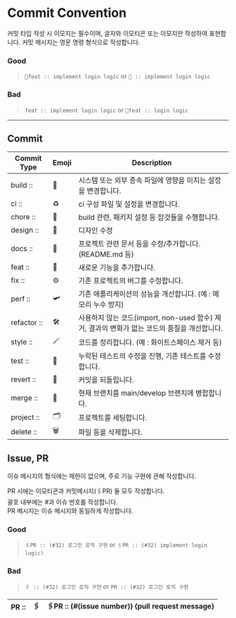 # Commit Convention

커밋 타입 작성 시 이모지는 필수이며, 글자와 이모티콘 또는 이모지만 작성하여 표현합니다.
커밋 메시지는 영문 명령 형식으로 작성합니다.

### Good
> `🧩feat :: implement login logic` or `🧩 :: implement login logic`

### Bad
> `feat :: implement login logic` or `🧩feat :: login logic`

---

## Commit
| Commit Type | Emoji | Description |
| --- | --- | --- |
| build :: | 🔨 | 시스템 또는 외부 종속 파일에 영향을 미치는 설정을 변경합니다. |
| ci :: | ♻️ | ci 구성 파일 및 설정을 변경합니다. |
| chore :: | 🦷 | build 관련, 패키지 설정 등 잡것들을 수행합니다. |
| design :: | 🎨 | 디자인 수정 |
| docs :: | 📝 | 프로젝트 관련 문서 등을 수정/추가합니다. (README.md 등) |
| feat :: | 🧩 | 새로운 기능을 추가합니다. |
| fix :: | ⚙️ | 기존 프로젝트의 버그를 수정합니다. |
| perf :: | 🛩 | 기존 애플리케이션의 성능을 개선합니다. (예 : 메모리 누수 방지) |
| refactor :: | 🛠 | 사용하지 않는 코드(import, non-used 함수) 제거, 결과의 변화가 없는 코드의 품질을 개선합니다. |
| style :: | 🪄 | 코드를 정리합니다. (예 : 화이트스페이스 제거 등) |
| test :: | 🐁 | 누락된 테스트의 수정을 진행, 기존 테스트를 수정합니다. |
| revert :: | 🧲 | 커밋을 되돌립니다. |
| merge :: | 🔗 | 현재 브랜치를 main/develop 브랜치에 병합합니다. |
| project :: | 🗂 | 프로젝트를 세팅합니다. |
| delete :: | 🗑 | 파일 등을 삭제합니다. |

## Issue, PR
이슈 메시지의 형식에는 제한이 없으며, 주로 기능 구현에 관해 작성합니다.

PR 시에는 이모티콘과 커밋메시지(🖇PR) 둘 모두 작성합니다.<br/>
괄호 내부에는 #과 이슈 번호를 작성합니다.<br/>
PR 메시지는 이슈 메시지와 동일하게 작성합니다.
### Good
> `🖇PR :: (#32) 로그인 로직 구현` or `🖇PR :: (#32) implement login logic)`

### Bad
> `🖇 :: (#32) 로그인 로직 구현` or `PR :: (#32) 로그인 로직 구현`

| PR :: | 🖇 | 🖇PR :: (#{issue number}) {pull request message} |
| --- | --- | --- |
